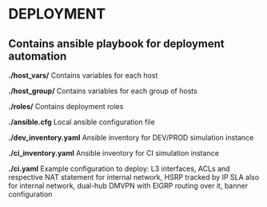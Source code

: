 # DEPLOYMENT

## Contains ansible playbook for deployment automation

**./host_vars/**
Contains variables for each host

**./host_group/**
Contains variables for each group of hosts

**./roles/**
Contains deployment roles

**./ansible.cfg**
Local ansible configuration file

**./dev_inventory.yaml**
Ansible inventory for DEV/PROD simulation instance

**./ci_inventory.yaml**
Ansible inventory for CI simulation instance

**./ci.yaml**
Example configuration to deploy:
L3 interfaces, ACLs and respective NAT statement for internal network, HSRP tracked by IP SLA also for internal network, dual-hub DMVPN with EIGRP routing over it, banner configuration